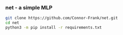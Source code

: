 ### net - a simple MLP

```bash
git clone https://github.com/Connor-Frank/net.git
cd net
python3 -m pip install -r requirements.txt
```

